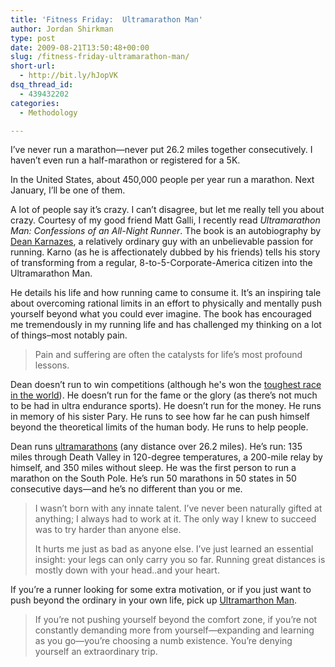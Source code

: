 ```yaml
---
title: 'Fitness Friday:  Ultramarathon Man'
author: Jordan Shirkman
type: post
date: 2009-08-21T13:50:48+00:00
slug: /fitness-friday-ultramarathon-man/
short-url:
  - http://bit.ly/hJopVK
dsq_thread_id:
  - 439432202
categories:
  - Methodology

---
```

I’ve never run a marathon—never put 26.2 miles together consecutively. I haven’t even run a half-marathon or registered for a 5K.

In the United States, about 450,000 people per year run a marathon. Next January, I’ll be one of them.

A lot of people say it’s crazy. I can’t disagree, but let me really tell you about crazy. Courtesy of my good friend Matt Galli, I recently read _Ultramarathon Man: Confessions of an All-Night Runner_. The book is an autobiography by [Dean Karnazes](http://en.wikipedia.org/wiki/Dean_Karnazes), a relatively ordinary guy with an unbelievable passion for running. Karno (as he is affectionately dubbed by his friends) tells his story of transforming from a regular, 8-to-5-Corporate-America citizen into the Ultramarathon Man.

<p style="text-align:center;">
</p>

He details his life and how running came to consume it. It’s an inspiring tale about overcoming rational limits in an effort to physically and mentally push yourself beyond what you could ever imagine. The book has encouraged me tremendously in my running life and has challenged my thinking on a lot of things&#8211;most notably pain.

> Pain and suffering are often the catalysts for life’s most profound lessons. 

Dean doesn’t run to win competitions (although he's won the [toughest race in the world](http://www.badwater.com)). He doesn’t run for the fame or the glory (as there’s not much to be had in ultra endurance sports). He doesn’t run for the money. He runs in memory of his sister Pary. He runs to see how far he can push himself beyond the theoretical limits of the human body. He runs to help people.

Dean runs [ultramarathons](http://en.wikipedia.org/wiki/Ultramarathon) (any distance over 26.2 miles). He’s run: 135 miles through Death Valley in 120-degree temperatures, a 200-mile relay by himself, and 350 miles without sleep. He was the first person to run a marathon on the South Pole. He’s run 50 marathons in 50 states in 50 consecutive days—and he’s no different than you or me.

> I wasn’t born with any innate talent. I’ve never been naturally gifted at anything; I always had to work at it. The only way I knew to succeed was to try harder than anyone else.
> 
> It hurts me just as bad as anyone else. I’ve just learned an essential insight: your legs can only carry you so far. Running great distances is mostly down with your head..and your heart.

If you’re a runner looking for some extra motivation, or if you just want to push beyond the ordinary in your own life, pick up [Ultramarthon Man](http://www.amazon.com/gp/product/1585422789/ref=s9_simz_gw_s0_p14_i1?pf_rd_m=ATVPDKIKX0DER&pf_rd_s=center-2&pf_rd_r=1J4QDA3J0JKW4VW7X347&pf_rd_t=101&pf_rd_p=470938631&pf_rd_i=507846).

> If you’re not pushing yourself beyond the comfort zone, if you’re not constantly demanding more from yourself—expanding and learning as you go—you’re choosing a numb existence. You’re denying yourself an extraordinary trip.
